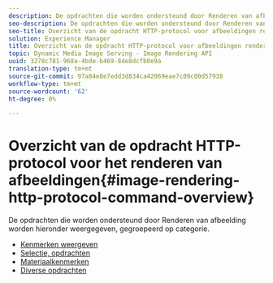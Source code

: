 ```yaml
---
description: De opdrachten die worden ondersteund door Renderen van afbeelding worden hieronder weergegeven, gegroepeerd op categorie.
seo-description: De opdrachten die worden ondersteund door Renderen van afbeelding worden hieronder weergegeven, gegroepeerd op categorie.
seo-title: Overzicht van de opdracht HTTP-protocol voor afbeeldingen renderen
solution: Experience Manager
title: Overzicht van de opdracht HTTP-protocol voor afbeeldingen renderen
topic: Dynamic Media Image Serving - Image Rendering API
uuid: 3278c781-968a-4bde-b469-84e8dcfb0e9a
translation-type: tm+mt
source-git-commit: 97a84e8e7edd3d834ca42069eae7c09c00d57938
workflow-type: tm+mt
source-wordcount: '62'
ht-degree: 0%

---
```



# Overzicht van de opdracht HTTP-protocol voor het renderen van afbeeldingen{#image-rendering-http-protocol-command-overview}

De opdrachten die worden ondersteund door Renderen van afbeelding worden hieronder weergegeven, gegroepeerd op categorie.

* [Kenmerken weergeven](r-ir-view-attributes.md)
* [Selectie, opdrachten](r-ir-selection-commands.md)
* [Materiaalkenmerken](r-ir-material-attributes.md)
* [Diverse opdrachten](r-ir-miscellaneous-commands.md)

